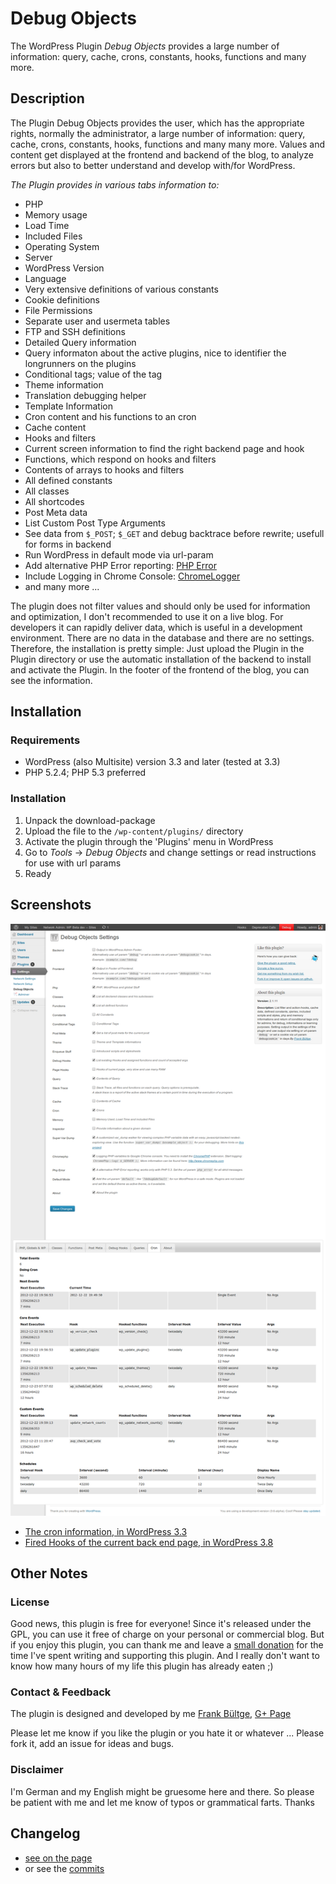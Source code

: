 # Debug Objects
The WordPress Plugin *Debug Objects* provides a large number of information: query, cache, crons, constants, hooks, functions and many more.

## Description
The Plugin Debug Objects provides the user, which has the appropriate rights, normally the administrator, a large number of information: query, cache, crons, constants, hooks, functions and many many more. Values and content get displayed at the frontend and backend of the blog, to analyze errors but also to better understand and develop with/for WordPress.

*The Plugin provides in various tabs information to:*

* PHP
* Memory usage
* Load Time
* Included Files
* Operating System
* Server
* WordPress Version
* Language
* Very extensive definitions of various constants
* Cookie definitions
* File Permissions
* Separate user and usermeta tables
* FTP and SSH definitions
* Detailed Query information
* Query informaton about the active plugins, nice to identifier the longrunners on the plugins
* Conditional tags; value of the tag
* Theme information
* Translation debugging helper
* Template Information
* Cron content and his functions to an cron
* Cache content
* Hooks and filters
* Current screen information to find the right backend page and hook
* Functions, which respond on hooks and filters
* Contents of arrays to hooks and filters
* All defined constants
* All classes
* All shortcodes
* Post Meta data
* List Custom Post Type Arguments
* See data from `$_POST`; `$_GET` and debug backtrace before rewrite; usefull for forms in backend
* Run WordPress in default mode via url-param
* Add alternative PHP Error reporting: [PHP Error](http://phperror.net/)
* Include Logging in Chrome Console: [ChromeLogger](http://chromelogger.com/)
* and many more ...

The plugin does not filter values and should only be used for information and optimization, I don't recommended to use it on a live blog. For developers it can rapidly deliver data, which is useful in a development environment.
There are no data in the database and there are no settings. Therefore, the installation is pretty simple: Just upload the Plugin in the Plugin directory or use the automatic installation of the backend to install and activate the Plugin. In the footer of the frontend of the blog, you can see the information.


## Installation
### Requirements
* WordPress (also Multisite) version 3.3 and later (tested at 3.3)
* PHP 5.2.4; PHP 5.3 preferred

### Installation
1. Unpack the download-package
1. Upload the file to the `/wp-content/plugins/` directory
1. Activate the plugin through the 'Plugins' menu in WordPress
1. Go to *Tools* -> *Debug Objects* and change settings or read instructions for use with url params
1. Ready


## Screenshots
![Settings Screenshot in WordPress 3.6 alpha][screenshot]

[screenshot]: assets/screenshot-1.png "Settings in WordPress 3.6 alpha"

 * [The cron information, in WordPress 3.3](assets/screenshot-1.png)
 * [Fired Hooks of the current back end page, in WordPress 3.8](assets/screenshot-2.png)

## Other Notes
### License
Good news, this plugin is free for everyone! Since it's released under the GPL, you can use it free of charge on your personal or commercial blog. But if you enjoy this plugin, you can thank me and leave a [small donation](http://bueltge.de/wunschliste/ "Wishliste and Donate") for the time I've spent writing and supporting this plugin. And I really don't want to know how many hours of my life this plugin has already eaten ;)

### Contact & Feedback
The plugin is designed and developed by me [Frank Bültge](http://bueltge.de), [G+ Page](https://plus.google.com/111291152590065605567/about?rel=author)

Please let me know if you like the plugin or you hate it or whatever ... Please fork it, add an issue for ideas and bugs.

### Disclaimer
I'm German and my English might be gruesome here and there. So please be patient with me and let me know of typos or grammatical farts. Thanks

## Changelog

 * [see on the page](http://wordpress.org/extend/plugins/debug-objects/changelog/)
 * or see the [commits](https://github.com/bueltge/Debug-Objects/commits/master)
